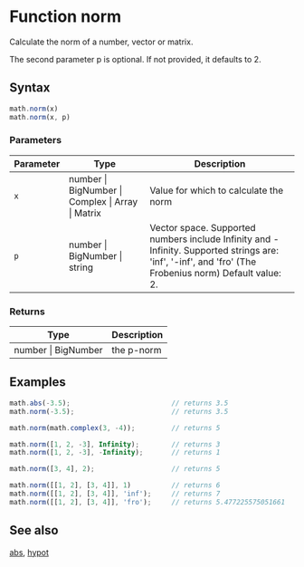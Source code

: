 <!-- Note: This file is automatically generated from source code comments. Changes made in this file will be overridden. -->

# Function norm

Calculate the norm of a number, vector or matrix.

The second parameter p is optional. If not provided, it defaults to 2.


## Syntax

```js
math.norm(x)
math.norm(x, p)
```

### Parameters

Parameter | Type | Description
--------- | ---- | -----------
`x` | number &#124; BigNumber &#124; Complex &#124; Array &#124; Matrix |  Value for which to calculate the norm
`p` | number &#124; BigNumber &#124; string |  Vector space. Supported numbers include Infinity and -Infinity. Supported strings are: 'inf', '-inf', and 'fro' (The Frobenius norm) Default value: 2.

### Returns

Type | Description
---- | -----------
number &#124; BigNumber | the p-norm


## Examples

```js
math.abs(-3.5);                         // returns 3.5
math.norm(-3.5);                        // returns 3.5

math.norm(math.complex(3, -4));         // returns 5

math.norm([1, 2, -3], Infinity);        // returns 3
math.norm([1, 2, -3], -Infinity);       // returns 1

math.norm([3, 4], 2);                   // returns 5

math.norm([[1, 2], [3, 4]], 1)          // returns 6
math.norm([[1, 2], [3, 4]], 'inf');     // returns 7
math.norm([[1, 2], [3, 4]], 'fro');     // returns 5.477225575051661
```


## See also

[abs](abs.md),
[hypot](hypot.md)
